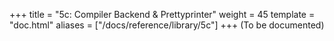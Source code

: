 +++
title = "5c: Compiler Backend & Prettyprinter"
weight = 45
template = "doc.html"
aliases = ["/docs/reference/library/5c"]
+++
(To be documented)
